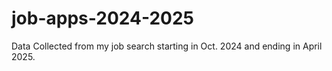# job-apps-2024-2025
Data Collected from my job search starting in Oct. 2024 and ending in April 2025.
